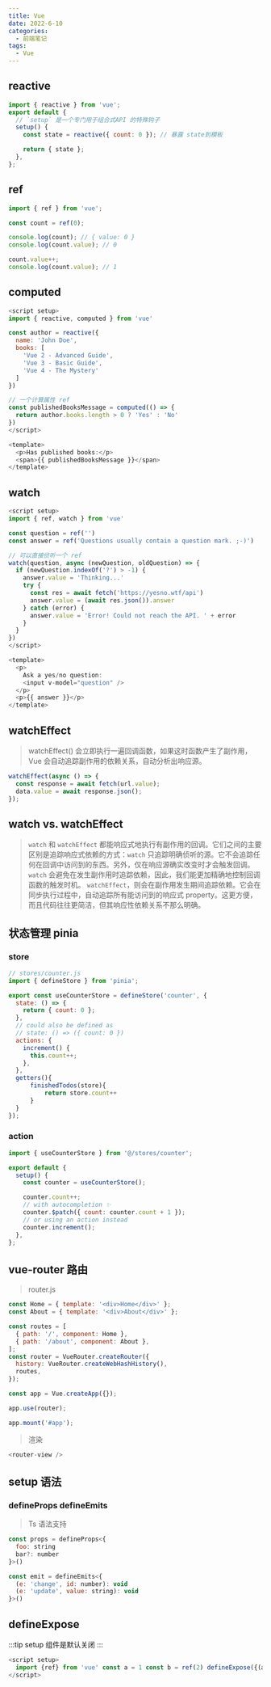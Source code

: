 ```yaml
---
title: Vue
date: 2022-6-10
categories:
  - 前端笔记
tags:
  - Vue
---
```


## reactive

```js
import { reactive } from 'vue';
export default {
  // `setup` 是一个专门用于组合式API 的特殊钩子
  setup() {
    const state = reactive({ count: 0 }); // 暴露 state到模板

    return { state };
  },
};
```

## ref

```js
import { ref } from 'vue';

const count = ref(0);

console.log(count); // { value: 0 }
console.log(count.value); // 0

count.value++;
console.log(count.value); // 1
```

## computed

```js
<script setup>
import { reactive, computed } from 'vue'

const author = reactive({
  name: 'John Doe',
  books: [
    'Vue 2 - Advanced Guide',
    'Vue 3 - Basic Guide',
    'Vue 4 - The Mystery'
  ]
})

// 一个计算属性 ref
const publishedBooksMessage = computed(() => {
  return author.books.length > 0 ? 'Yes' : 'No'
})
</script>

<template>
  <p>Has published books:</p>
  <span>{{ publishedBooksMessage }}</span>
</template>
```

## watch

```js
<script setup>
import { ref, watch } from 'vue'

const question = ref('')
const answer = ref('Questions usually contain a question mark. ;-)')

// 可以直接侦听一个 ref
watch(question, async (newQuestion, oldQuestion) => {
  if (newQuestion.indexOf('?') > -1) {
    answer.value = 'Thinking...'
    try {
      const res = await fetch('https://yesno.wtf/api')
      answer.value = (await res.json()).answer
    } catch (error) {
      answer.value = 'Error! Could not reach the API. ' + error
    }
  }
})
</script>

<template>
  <p>
    Ask a yes/no question:
    <input v-model="question" />
  </p>
  <p>{{ answer }}</p>
</template>
```

## watchEffect

> watchEffect() 会立即执行一遍回调函数，如果这时函数产生了副作用，
> Vue 会自动追踪副作用的依赖关系，自动分析出响应源。

```js
watchEffect(async () => {
  const response = await fetch(url.value);
  data.value = await response.json();
});
```

## watch vs. watchEffect

> `watch` 和 `watchEffect` 都能响应式地执行有副作用的回调。它们之间的主要区别是追踪响应式依赖的方式：`watch` 只追踪明确侦听的源。它不会追踪任何在回调中访问到的东西。另外，仅在响应源确实改变时才会触发回调。`watch` 会避免在发生副作用时追踪依赖，因此，我们能更加精确地控制回调函数的触发时机。
> `watchEffect`，则会在副作用发生期间追踪依赖。它会在同步执行过程中，自动追踪所有能访问到的响应式 property。这更方便，而且代码往往更简洁，但其响应性依赖关系不那么明确。

## 状态管理 pinia

### store

```js
// stores/counter.js
import { defineStore } from 'pinia';

export const useCounterStore = defineStore('counter', {
  state: () => {
    return { count: 0 };
  },
  // could also be defined as
  // state: () => ({ count: 0 })
  actions: {
    increment() {
      this.count++;
    },
  },
  getters(){
      finishedTodos(store){
          return store.count++
      }
  }
});
```

### action

```js
import { useCounterStore } from '@/stores/counter';

export default {
  setup() {
    const counter = useCounterStore();

    counter.count++;
    // with autocompletion ✨
    counter.$patch({ count: counter.count + 1 });
    // or using an action instead
    counter.increment();
  },
};
```

## vue-router 路由

> router.js

```js
const Home = { template: '<div>Home</div>' };
const About = { template: '<div>About</div>' };

const routes = [
  { path: '/', component: Home },
  { path: '/about', component: About },
];
const router = VueRouter.createRouter({
  history: VueRouter.createWebHashHistory(),
  routes,
});

const app = Vue.createApp({});

app.use(router);

app.mount('#app');
```

> 渲染

```js
<router-view />
```

## setup 语法

### defineProps defineEmits

> Ts 语法支持

```js
const props = defineProps<{
  foo: string
  bar?: number
}>()

const emit = defineEmits<{
  (e: 'change', id: number): void
  (e: 'update', value: string): void
}>()
```

## defineExpose

:::tip
setup 组件是默认关闭
:::

```js
<script setup>
  import {ref} from 'vue' const a = 1 const b = ref(2) defineExpose({(a, b)})
</script>
```

